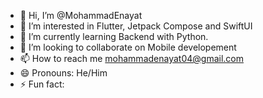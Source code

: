 - 👋 Hi, I’m @MohammadEnayat
- 👀 I’m interested in Flutter, Jetpack Compose and SwiftUI
- 🌱 I’m currently learning Backend with Python.
- 💞️ I’m looking to collaborate on Mobile developement
- 📫 How to reach me mohammadenayat04@gmail.com
- 😄 Pronouns: He/Him
- ⚡ Fun fact: 

<!---
MohammadEnayat/MohammadEnayat is a ✨ special ✨ repository because its `README.md` (this file) appears on your GitHub profile.
You can click the Preview link to take a look at your changes.
--->
